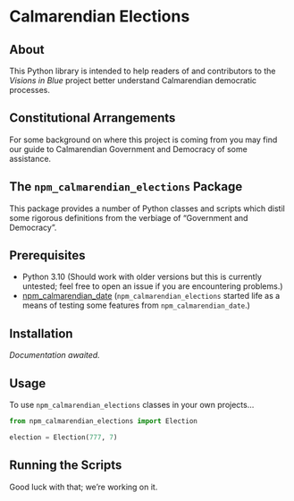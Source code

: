 # Calmarendian Elections
## About
This Python library is intended to help readers of and contributors to the *Visions in Blue* project better understand Calmarendian democratic processes.

## Constitutional Arrangements
For some background on where this project is coming from you may find our guide to Calmarendian Government and Democracy of some assistance.

## The `npm_calmarendian_elections` Package
This package provides a number of Python classes and scripts which distil some rigorous definitions from the verbiage of “Government and Democracy”.

## Prerequisites
- Python 3.10 (Should work with older versions but this is currently untested; feel free to open an issue if you are encountering problems.)
- [npm_calmarendian_date](https://github.com/natashamoorfield/npm_calmarendian_date) (`npm_calmarendian_elections` started life as a means of testing some features from `npm_calmarendian_date`.)

## Installation
<!--
We strongly recommend installing our packages in a virtual environment rather than cluttering up your system installation of Python with all this junk.

`pip install npm_calmarendian_elections`

or

`pip install -e git+https://github.com/natashamoorfield/npm_calmarendian_elections`
-->
*Documentation awaited.*

## Usage
To use `npm_calmarendian_elections` classes in your own projects…
```python
from npm_calmarendian_elections import Election

election = Election(777, 7)
```

## Running the Scripts
Good luck with that; we’re working on it.